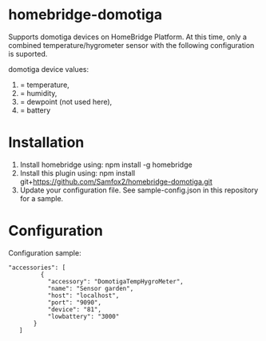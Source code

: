 # homebridge-domotiga
Supports domotiga devices on HomeBridge Platform.
At this time, only a combined temperature/hygrometer sensor with the following configuration is suported.

domotiga device values:

1. = temperature,
2. = humidity,
3. = dewpoint (not used here),
4. = battery

# Installation

1. Install homebridge using: npm install -g homebridge
2. Install this plugin using: npm install git+https://github.com/Samfox2/homebridge-domotiga.git
3. Update your configuration file. See sample-config.json in this repository for a sample. 

# Configuration

Configuration sample:

 ```
"accessories": [
          {
            "accessory": "DomotigaTempHygroMeter",
            "name": "Sensor garden",
            "host": "localhost",
            "port": "9090",
            "device": "81",
            "lowbattery": "3000"
        }
    ]
```

